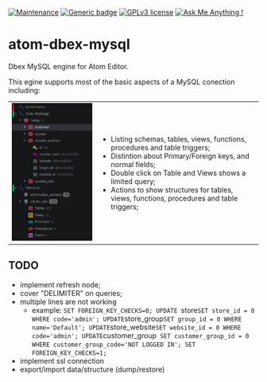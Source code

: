 [![Maintenance](https://img.shields.io/badge/Maintained%3F-yes-green.svg)](https://bitbucket.org/lbesson/ansi-colors)
[![Generic badge](https://img.shields.io/badge/Status-Beta-orange.svg)](https://shields.io/)
[![GPLv3 license](https://img.shields.io/badge/License-GPLv3-blue.svg)](http://perso.crans.org/besson/LICENSE.html)
[![Ask Me Anything !](https://img.shields.io/badge/Ask%20me-anything-1abc9c.svg)](https://GitHub.com/Naereen/ama)

# atom-dbex-mysql
Dbex MySQL engine for Atom Editor.

This egine supports most of the basic aspects of a MySQL conection including:

<table>
  <tbody>
    <tr>
      <td>
        <img alt="Dbex MySQL engine for Atom Editor" src="https://github.com/marcelkohl/atom-dbex-mysql/blob/main/samples/atom-mysql-engine.png" width="400" height="auto"/>
      </td>
      <td>
        <ul>
          <li>Listing schemas, tables, views, functions, procedures and table triggers;</li>
          <li>Distintion about Primary/Foreign keys, and normal fields;</li>
          <li>Double click on Table and Views shows a limited query;</li>
          <li>Actions to show structures for tables, views, functions, procedures and table triggers;</li>
        </ul>
      </td>
  </tbody>
<table>

## TODO
- implement refresh node;
- cover "DELIMITER" on queries;
- multiple lines are not working
    - example:  `SET FOREIGN_KEY_CHECKS=0;
    UPDATE `store` SET store_id = 0 WHERE code='admin';
    UPDATE `store_group` SET group_id = 0 WHERE name='Default';
    UPDATE `store_website` SET website_id = 0 WHERE code='admin';
    UPDATE `customer_group` SET customer_group_id = 0 WHERE customer_group_code='NOT LOGGED IN';
    SET FOREIGN_KEY_CHECKS=1;`
- implement ssl connection
- export/import data/structure (dump/restore)
